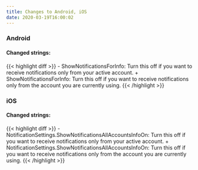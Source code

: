 ```yaml
---
title: Changes to Android, iOS
date: 2020-03-19T16:00:02
---
```

<h3>Android</h3>
<h4>Changed strings:</h4>
{{< highlight diff >}}
- ShowNotificationsForInfo: Turn this off if you want to receive notifications only from your active account.
+ ShowNotificationsForInfo: Turn this off if you want to receive notifications only from the account you are currently using.
{{< /highlight >}}
<h3>iOS</h3>
<h4>Changed strings:</h4>
{{< highlight diff >}}
- NotificationSettings.ShowNotificationsAllAccountsInfoOn: Turn this off if you want to receive notifications only from your active account.
+ NotificationSettings.ShowNotificationsAllAccountsInfoOn: Turn this off if you want to receive notifications only from the account you are currently using.
{{< /highlight >}}
